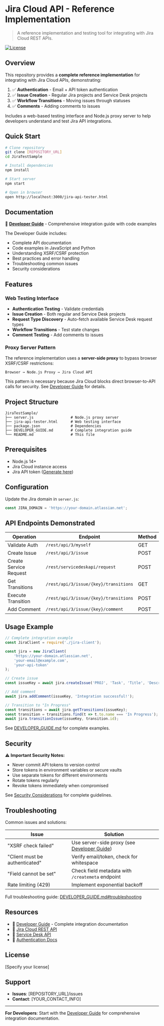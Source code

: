 # Jira Cloud API - Reference Implementation

> A reference implementation and testing tool for integrating with Jira Cloud REST APIs.

[![License](https://img.shields.io/badge/license-MIT-blue.svg)](LICENSE)

## Overview

This repository provides a **complete reference implementation** for integrating with Jira Cloud APIs, demonstrating:

1. ✅ **Authentication** - Email + API token authentication
2. ✅ **Issue Creation** - Regular Jira projects and Service Desk projects
3. ✅ **Workflow Transitions** - Moving issues through statuses
4. ✅ **Comments** - Adding comments to issues

Includes a web-based testing interface and Node.js proxy server to help developers understand and test Jira API integrations.

## Quick Start

```bash
# Clone repository
git clone [REPOSITORY_URL]
cd JiraTestSample

# Install dependencies
npm install

# Start server
npm start

# Open in browser
open http://localhost:3000/jira-api-tester.html
```

## Documentation

📖 **[Developer Guide](DEVELOPER_GUIDE.md)** - Comprehensive integration guide with code examples

The Developer Guide includes:
- Complete API documentation
- Code examples in JavaScript and Python
- Understanding XSRF/CSRF protection
- Best practices and error handling
- Troubleshooting common issues
- Security considerations

## Features

### Web Testing Interface

- **Authentication Testing** - Validate credentials
- **Issue Creation** - Both regular and Service Desk projects
- **Request Type Discovery** - Auto-fetch available Service Desk request types
- **Workflow Transitions** - Test state changes
- **Comment Testing** - Add comments to issues

### Proxy Server Pattern

The reference implementation uses a **server-side proxy** to bypass browser XSRF/CSRF restrictions:

```
Browser → Node.js Proxy → Jira Cloud API
```

This pattern is necessary because Jira Cloud blocks direct browser-to-API calls for security. See [Developer Guide](DEVELOPER_GUIDE.md#understanding-xsrfcsrf-protection) for details.

## Project Structure

```
JiraTestSample/
├── server.js                 # Node.js proxy server
├── jira-api-tester.html      # Web testing interface
├── package.json              # Dependencies
├── DEVELOPER_GUIDE.md        # Complete integration guide
└── README.md                 # This file
```

## Prerequisites

- Node.js 14+
- Jira Cloud instance access
- Jira API token ([Generate here](https://id.atlassian.com/manage-profile/security/api-tokens))

## Configuration

Update the Jira domain in `server.js`:

```javascript
const JIRA_DOMAIN = 'https://your-domain.atlassian.net';
```

## API Endpoints Demonstrated

| Operation | Endpoint | Method |
|-----------|----------|--------|
| Validate Auth | `/rest/api/3/myself` | GET |
| Create Issue | `/rest/api/3/issue` | POST |
| Create Service Request | `/rest/servicedeskapi/request` | POST |
| Get Transitions | `/rest/api/3/issue/{key}/transitions` | GET |
| Execute Transition | `/rest/api/3/issue/{key}/transitions` | POST |
| Add Comment | `/rest/api/3/issue/{key}/comment` | POST |

## Usage Example

```javascript
// Complete integration example
const JiraClient = require('./jira-client');

const jira = new JiraClient(
    'https://your-domain.atlassian.net',
    'your-email@example.com',
    'your-api-token'
);

// Create issue
const issueKey = await jira.createIssue('PROJ', 'Task', 'Title', 'Description');

// Add comment
await jira.addComment(issueKey, 'Integration successful!');

// Transition to "In Progress"
const transitions = await jira.getTransitions(issueKey);
const transition = transitions.find(t => t.to.name === 'In Progress');
await jira.transitionIssue(issueKey, transition.id);
```

See [DEVELOPER_GUIDE.md](DEVELOPER_GUIDE.md) for complete examples.

## Security

⚠️ **Important Security Notes:**

- Never commit API tokens to version control
- Store tokens in environment variables or secure vaults
- Use separate tokens for different environments
- Rotate tokens regularly
- Revoke tokens immediately when compromised

See [Security Considerations](DEVELOPER_GUIDE.md#security-considerations) for complete guidelines.

## Troubleshooting

Common issues and solutions:

| Issue | Solution |
|-------|----------|
| "XSRF check failed" | Use server-side proxy (see [Developer Guide](DEVELOPER_GUIDE.md#understanding-xsrfcsrf-protection)) |
| "Client must be authenticated" | Verify email/token, check for whitespace |
| "Field cannot be set" | Check field metadata with `/createmeta` endpoint |
| Rate limiting (429) | Implement exponential backoff |

Full troubleshooting guide: [DEVELOPER_GUIDE.md#troubleshooting](DEVELOPER_GUIDE.md#troubleshooting)

## Resources

- 📖 [Developer Guide](DEVELOPER_GUIDE.md) - Complete integration documentation
- 🔗 [Jira Cloud REST API](https://developer.atlassian.com/cloud/jira/platform/rest/v3/)
- 🔗 [Service Desk API](https://developer.atlassian.com/cloud/jira/service-desk/rest/)
- 🔗 [Authentication Docs](https://developer.atlassian.com/cloud/jira/platform/basic-auth-for-rest-apis/)

## License

[Specify your license]

## Support

- **Issues**: [REPOSITORY_URL]/issues
- **Contact**: [YOUR_CONTACT_INFO]

---

**For Developers**: Start with the [Developer Guide](DEVELOPER_GUIDE.md) for comprehensive integration documentation.
